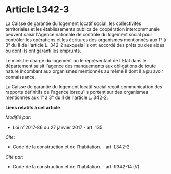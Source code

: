 # Article L342-3

La Caisse de garantie du logement locatif social, les collectivités territoriales et les établissements publics de
coopération intercommunale peuvent saisir l'Agence nationale de contrôle du logement social pour contrôler les opérations et
les écritures des organismes mentionnés aux 1° à 3° du II de l'article L. 342-2 auxquels ils ont accordé des prêts ou des
aides ou dont ils ont garanti les emprunts. 

Le ministre chargé du logement ou le représentant de l'Etat dans le département saisit l'agence des manquements aux
obligations de toute nature incombant aux organismes mentionnés au même II dont il a pu avoir connaissance. 

La Caisse de garantie du logement locatif social reçoit communication des rapports définitifs de l'agence lorsqu'ils portent
sur des organismes mentionnés aux 1° à 3° du II de l'article L. 342-2.

**Liens relatifs à cet article**

_Modifié par_:

  - Loi n°2017-86 du 27 janvier 2017 - art. 135

_Cite_:

  - Code de la construction et de l'habitation. - art. L342-2

_Cité par_:

  - Code de la construction et de l'habitation. - art. R342-14 (V)
